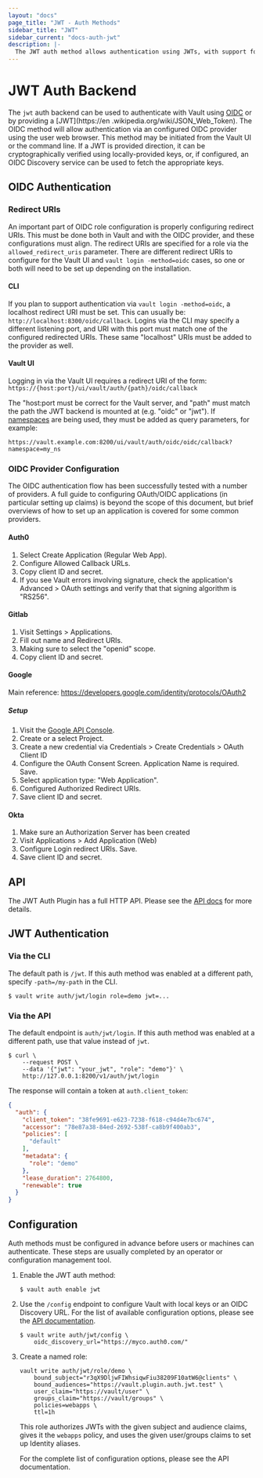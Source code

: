 ```yaml
---
layout: "docs"
page_title: "JWT - Auth Methods"
sidebar_title: "JWT"
sidebar_current: "docs-auth-jwt"
description: |-
  The JWT auth method allows authentication using JWTs, with support for OIDC Discovery for key fetching
---
```


# JWT Auth Backend

The `jwt` auth backend can be used to authenticate with Vault using
[OIDC](https://en.wikipedia.org/wiki/OpenID_Connect) or by providing a [JWT](https://en .wikipedia.org/wiki/JSON_Web_Token).
The OIDC method will allow authentication via an configured OIDC provider using the user web browser.
This method may be initiated from the Vault UI or the command line. If a JWT is provided 
direction, it can be cryptographically verified using locally-provided keys, or, if
configured, an OIDC Discovery service can be used to fetch the appropriate keys.

## OIDC Authentication

### Redirect URIs
An important part of OIDC role configuration is properly configuring redirect URIs. This must be 
done both in Vault and with the OIDC provider, and these configurations must align. The 
redirect URIs are specified for a role via the `allowed_redirect_uris` parameter. There are 
different redirect URIs to configure for the Vault UI and `vault login -method=oidc` cases, so 
one or both will need to be set up depending on the installation.

#### CLI
If you plan to support authentication via `vault login -method=oidc`, a localhost redirect URI 
must be set. This can usually be: `http://localhost:8300/oidc/callback`. Logins via the CLI may 
specify a different listening port, and URI with this port must match one of the configured 
redirected URIs. These same "localhost" URIs must be added to the provider as well.

#### Vault UI
Logging in via the Vault UI requires a redirect URI of the form:
`https://{host:port}/ui/vault/auth/{path}/oidc/callback`

The "host:port must be correct for the Vault server, and "path" must match the path the JWT 
backend is mounted at (e.g. "oidc" or "jwt").
If [namespaces](https://www.vaultproject.io/docs/enterprise/namespaces/index.html) are being used, 
they must be added as query parameters, for example: 

`https://vault.example.com:8200/ui/vault/auth/oidc/oidc/callback?namespace=my_ns`
### OIDC Provider Configuration

The OIDC authentication flow has been successfully tested with a number of providers. A full 
guide to configuring OAuth/OIDC applications (in particular setting up claims) is beyond the scope
of this document, but brief overviews of how to set up an application is covered for some common 
providers.

#### Auth0
1. Select Create Application (Regular Web App).
1. Configure Allowed Callback URLs.
1. Copy client ID and secret.
1. If you see Vault errors involving signature, check the application's Advanced > OAuth settings
 and verify that that signing algorithm is "RS256".

#### Gitlab
1. Visit Settings > Applications.
1. Fill out name and Redirect URIs.
1. Making sure to select the "openid" scope.
1. Copy client ID and secret.

#### Google
Main reference: https://developers.google.com/identity/protocols/OAuth2

##### Setup

1. Visit the [Google API Console](https://console.developers.google.com).
1. Create or a select Project.
1. Create a new credential via Credentials > Create Credentials > OAuth Client ID
1. Configure the OAuth Consent Screen. Application Name is required. Save.
1. Select application type: "Web Application".
1. Configured Authorized Redirect URIs.
1. Save client ID and secret.

#### Okta

1. Make sure an Authorization Server has been created
1. Visit Applications > Add Application (Web)
1. Configure Login redirect URIs. Save.
1. Save client ID and secret.


## API

The JWT Auth Plugin has a full HTTP API. Please see the
[API docs](/api/auth/jwt/index.html) for more details.




## JWT Authentication

### Via the CLI

The default path is `/jwt`. If this auth method was enabled at a
different path, specify `-path=/my-path` in the CLI.

```text
$ vault write auth/jwt/login role=demo jwt=...
```

### Via the API

The default endpoint is `auth/jwt/login`. If this auth method was enabled
at a different path, use that value instead of `jwt`.

```shell
$ curl \
    --request POST \
    --data '{"jwt": "your_jwt", "role": "demo"}' \
    http://127.0.0.1:8200/v1/auth/jwt/login
```

The response will contain a token at `auth.client_token`:

```json
{
  "auth": {
    "client_token": "38fe9691-e623-7238-f618-c94d4e7bc674",
    "accessor": "78e87a38-84ed-2692-538f-ca8b9f400ab3",
    "policies": [
      "default"
    ],
    "metadata": {
      "role": "demo"
    },
    "lease_duration": 2764800,
    "renewable": true
  }
}
```

## Configuration

Auth methods must be configured in advance before users or machines can
authenticate. These steps are usually completed by an operator or configuration
management tool.


1. Enable the JWT auth method:

    ```text
    $ vault auth enable jwt
    ```

1. Use the `/config` endpoint to configure Vault with local keys or an OIDC Discovery URL. For the
list of available configuration options, please see the [API documentation](/api/auth/jwt/index.html).

    ```text
    $ vault write auth/jwt/config \
        oidc_discovery_url="https://myco.auth0.com/"
    ```

1. Create a named role:

    ```text
    vault write auth/jwt/role/demo \
        bound_subject="r3qX9DljwFIWhsiqwFiu38209F10atW6@clients" \
        bound_audiences="https://vault.plugin.auth.jwt.test" \
        user_claim="https://vault/user" \
        groups_claim="https://vault/groups" \
        policies=webapps \
        ttl=1h
    ```

    This role authorizes JWTs with the given subject and audience claims, gives
    it the `webapps` policy, and uses the given user/groups claims to set up
    Identity aliases.

    For the complete list of configuration options, please see the API
    documentation.

